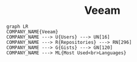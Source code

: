 <h1 align="center">Veeam</h1>

```mermaid
graph LR
COMPANY_NAME{Veeam}
COMPANY_NAME ---> U{Users} ---> UN[16]
COMPANY_NAME ---> R{Repositories} ---> RN[296]
COMPANY_NAME ---> G{Gists} ---> GN[120]
COMPANY_NAME ---> ML{Most Used<br>Languages}
```
